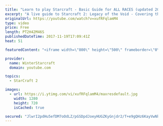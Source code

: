 ```yaml
---
title: "Learn to play Starcraft - Basic Guide for ALL RACES (updated 2017)"
excerpt: "A live guide to Starcraft 2: Legacy of the Void - Covering the basics and build orders for all of the races, and covering the important decisions to be made early in the game.  Not a step by step guide but a demonstration once you have the very basics of the units and races!"
originalUrl: https://youtube.com/watch?v=xufRFqlamM4
type: video
price: Free
length: PT2H42M46S
publishedDateTime: 2017-11-19T17:09:41Z
heat: 51

featuredContent: "<iframe width=\"800\" height=\"500\" frameborder=\"0\" src=\"https://www.youtube.com/embed/xufRFqlamM4\" allow=\"accelerometer; autoplay; encrypted-media; gyroscope; picture-in-picture\" allowfullscreen></iframe>"

provider:
  name: WinterStarcraft
  domain: youtube.com

topics:
  - StarCraft 2

images:
  - url: https://i.ytimg.com/vi/xufRFqlamM4/maxresdefault.jpg
    width: 1280
    height: 720
    isCached: true

secured: "JlwrI2pdHu5efDM7oOdLZ/pGSDpdJoeyHUGZKyGnjdr2/T+e9gQHz6KayVwNkVwqT8ha34wnFnv77qHrgXKuU9Kokgh9yNVF8974+eh9Zmsx64SYUPNmNxXUe5BaWS5uOCMQun8oJwEwJV+hR+vPC1StKAD9ZLUE4mBa1wGFozFwojuxk1E/zLrC2ZsUhXfrd96EN9TrmTQ5HDfenjjlEcJtSd3SbsdvSV2J7RLWUYWDvW/pYGpYpg7Qw2tZTy+jnIqibjsRrmvIBPPcLvpvV0CWi/7a5b4/JouWxpHppTbciyoadSwrdvwnPP6S2DBKvDoLDivFSm6GxhiQHhcEXh3JtygWzeqz4obaXc2HAFdsrAQyzzpt6ghecmZoMhV3A/CkEQsAp2T90/820Qyprv2mb6dNgsjXdcAIIeJARq0VeOEd+txXnBnb6KFR/zre;cItO5Di335fQtMzSDGfqfw=="
---
```


